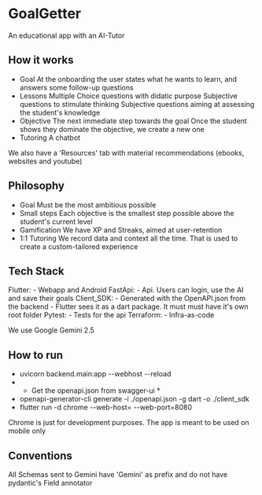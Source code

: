 # GoalGetter

An educational app with an AI-Tutor

## How it works

- Goal
    At the onboarding the user states what he wants to learn, and answers some follow-up questions
- Lessons
    Multiple Choice questions with didatic purpose
    Subjective questions to stimulate thinking
    Subjective questions aiming at assessing the student's knowledge
- Objective
    The next immediate step towards the goal
    Once the student shows they dominate the objective, we create a new one
- Tutoring
    A chatbot

We also have a 'Resources' tab with material recommendations (ebooks, websites and youtube)

## Philosophy

- Goal
    Must be the most ambitious possible
- Small steps
    Each objective is the smallest step possible above the student's current level
- Gamification
    We have XP and Streaks, aimed at user-retention
- 1:1 Tutoring
    We record data and context all the time. That is used to create a custom-tailored experience

## Tech Stack

Flutter:
    - Webapp and Android
FastApi:
    - Api. Users can login, use the AI and save their goals
Client_SDK:
    - Generated with the OpenAPI.json from the backend
    - Flutter sees it as a dart package. It must must have it's own root folder
Pytest:
    - Tests for the api
Terraform:
    - Infra-as-code

We use Google Gemini 2.5

## How to run

- uvicorn backend.main:app --webhost <your-ip> --reload
- * Get the openapi.json from swagger-ui *
- openapi-generator-cli generate -i ./openapi.json -g dart -o ./client_sdk
- flutter run -d chrome --web-host=<your-ip> --web-port=8080

Chrome is just for development purposes. The app is meant to be used on mobile only

## Conventions

All Schemas sent to Gemini have 'Gemini' as prefix and do not have pydantic's Field annotator